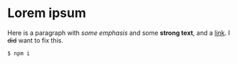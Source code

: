 # Lorem ipsum

Here is a paragraph with _some emphasis_ and some **strong text**, and a [link](http://google.com "title"). I ~~did~~ want to fix this.

```bash
$ npm i
```
